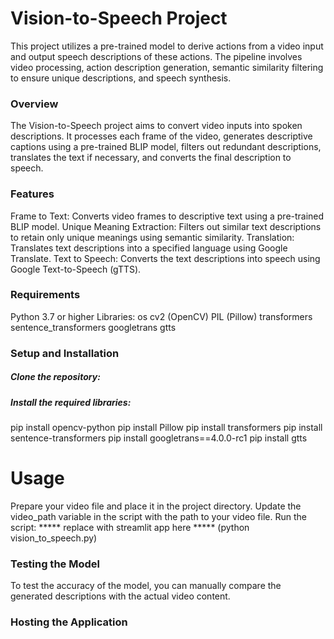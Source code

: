 # Vision-to-Speech Project
This project utilizes a pre-trained model to derive actions from a video input and output speech descriptions of these actions. The pipeline involves video processing, action description generation, semantic similarity filtering to ensure unique descriptions, and speech synthesis.


### Overview
The Vision-to-Speech project aims to convert video inputs into spoken descriptions. It processes each frame of the video, generates descriptive captions using a pre-trained BLIP model, filters out redundant descriptions, translates the text if necessary, and converts the final description to speech.

### Features
Frame to Text: Converts video frames to descriptive text using a pre-trained BLIP model.
Unique Meaning Extraction: Filters out similar text descriptions to retain only unique meanings using semantic similarity.
Translation: Translates text descriptions into a specified language using Google Translate.
Text to Speech: Converts the text descriptions into speech using Google Text-to-Speech (gTTS).

### Requirements
Python 3.7 or higher
Libraries:
os
cv2 (OpenCV)
PIL (Pillow)
transformers
sentence_transformers
googletrans
gtts

### Setup and Installation

##### Clone the repository:
##### Install the required libraries:
pip install opencv-python
pip install Pillow
pip install transformers
pip install sentence-transformers
pip install googletrans==4.0.0-rc1
pip install gtts

# Usage
Prepare your video file and place it in the project directory.
Update the video_path variable in the script with the path to your video file.
Run the script:
***** replace with streamlit app here *****
(python vision_to_speech.py)

### Testing the Model
To test the accuracy of the model, you can manually compare the generated descriptions with the actual video content. 


### Hosting the Application

